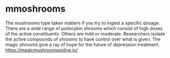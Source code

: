 # mmoshrooms
The mushrooms type taken matters if you try to ingest a specific dosage. There are a wide range of psilocybin shrooms which consist of high doses of the active constituents. Others are mild or moderate.  Researchers isolate the active compounds of shrooms to have control over what is given. The magic shrooms give a ray of hope for the future of depression treatment. https://magicmushroomsonline.io/
